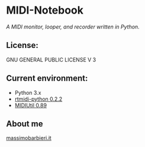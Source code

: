 MIDI-Notebook
=============
_A MIDI monitor, looper, and recorder written in Python._

## License:
GNU GENERAL PUBLIC LICENSE V 3

## Current environment: 
* Python 3.x
* [rtmidi-python 0.2.2](https://pypi.python.org/pypi/rtmidi-python)
* [MIDIUtil 0.89](http://code.google.com/p/midiutil)

## About me
[massimobarbieri.it](http://www.massimobarbieri.it)  
